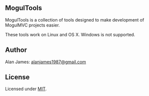 MogulTools
---

MogulTools is a collection of tools designed to make development of MogulMVC projects easier.

These tools work on Linux and OS X. Windows is not supported.

Author
---
Alan James: [alanjames1987@gmail.com](mailto:alanjames1987@gmail.com)

License
---
Licensed under [MIT](http://mogulmvc.com/general/license).